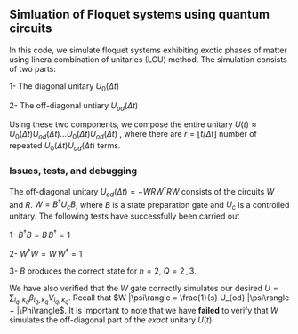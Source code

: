 ## Simluation of Floquet systems using quantum circuits

In this code, we simulate floquet systems exhibiting exotic phases of matter using linera combination of unitaries (LCU) method. 
The simulation consists of two parts:

1- The diagonal unitary $U_0(\Delta t)$

2- The off-diagonal untiary $U_{od}(\Delta t)$

Using these two components, we compose the entire unitary $U(t) \approx U_0(\Delta t) U_{od}(\Delta t) \ldots U_0(\Delta t) U_{od}(\Delta t)$ , where there are $r = \lfloor t / \Delta t \rfloor$ number of repeated
$U_0(\Delta t) U_{od}(\Delta t)$ terms.


### Issues, tests, and debugging

The off-diagonal unitary $U_{od}(\Delta t) = - WRW^\dagger R W$ consists of the circuits $W$ and $R$. $W = B^\dagger U_c B$, where $B$ is a state preparation gate and $U_c$ is a controlled unitary. 
The following tests have successfully been carried out

1- $B^\dagger B = B \, B^\dagger = 1$

2- $W^\dagger W = W \, W^\dagger = 1$

3- $B$ produces the correct state for $n=2$, $Q = 2\, , \, 3$.

We have also verified that the $W$ gate correctly simulates our desired $U = \sum_{i_q , k_q} \beta_{i_q , k_q} V_{i_q , k_q}$. Recall that $W |\psi\rangle = \frac{1}{s} U_{od} |\psi\rangle + |\Phi\rangle$. It is important to note that we have **failed** to verify that $W$ simulates the off-diagonal part of the *exact* unitary $U(t)$.
